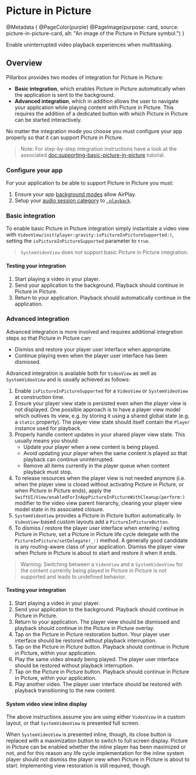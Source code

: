 # Picture in Picture

@Metadata {
    @PageColor(purple)
    @PageImage(purpose: card, source: picture-in-picture-card, alt: "An image of the Picture in Picture symbol.")
}

Enable uninterrupted video playback experiences when multitasking.

## Overview

Pillarbox provides two modes of integration for Picture in Picture:

- **Basic integration**, which enables Picture in Picture automatically when the application is sent to the background.
- **Advanced integration**, which in addition allows the user to navigate your application while playing content with Picture in Picture. This requires the addition of a dedicated button with which Picture in Picture can be started interactively.

No matter the integration mode you choose you must configure your app properly so that it can support Picture in Picture.

> Note: For step-by-step integration instructions have a look at the associated <doc:supporting-basic-picture-in-picture> tutorial.

### Configure your app

For your application to be able to support Picture in Picture you must:

1. Ensure your app [background modes](https://developer.apple.com/documentation/avfoundation/media_playback/configuring_your_app_for_media_playback#4182619) allow AirPlay.
2. Setup your [audio session category](https://developer.apple.com/documentation/avfoundation/streaming_and_airplay/supporting_airplay_in_your_app#2929254) to [`.playback`](https://developer.apple.com/documentation/avfaudio/avaudiosession/category/1616509-playback).

### Basic integration

To enable basic Picture in Picture integration simply instantiate a video view with ``VideoView/init(player:gravity:isPictureInPictureSupported:)``, setting the `isPictureInPictureSupported` parameter to `true`.

> ``SystemVideoView`` does not support basic Picture in Picture integration.

#### Testing your integration

1. Start playing a video in your player.
2. Send your application to the background. Playback should continue in Picture in Picture.
3. Return to your application. Playback should automatically continue in the application.

### Advanced integration

Advanced integration is more involved and requires additional integration steps so that Picture in Picture can:

- Dismiss and restore your player user interface when appropriate.
- Continue playing even when the player user interface has been dismissed.

Advanced integration is available both for ``VideoView`` as well as ``SystemVideoView`` and is usually achieved as follows:

1. Enable `isPictureInPictureSupported` for a ``VideoView`` or ``SystemVideoView`` at construction time.
2. Ensure your player view state is persisted even when the player view is not displayed. One possible approach is to have a player view model which outlives its view, e.g. by storing it using a shared global state (e.g. a `static` property). The player view state should itself contain the ``Player`` instance used for playback.
3. Properly handle content updates in your shared player view state. This usually means you should:
    - Update your player when a new content is being played.
    - Avoid updating your player when the same content is played so that playback can continue uninterrupted.
    - Remove all items currently in the player queue when content playback must stop.
4. To release resources when the player view is not needed anymore (i.e. when the player view is closed without activating Picture in Picture, or when Picture in Picture ends), apply the ``SwiftUI/View/enabledForInAppPictureInPictureWithCleanup(perform:)`` modifier to the video view parent hierarchy, clearing your player view model state in its associated closure.
5. ``SystemVideoView`` provides a Picture in Picture button automatically. In ``VideoView``-based custom layouts add a ``PictureInPictureButton``.
6. To dismiss / restore the player user interface when entering / exiting Picture in Picture, set a Picture in Picture life cycle delegate with the ``PictureInPicture/setDelegate(_:)`` method. A  generally good candidate is any routing-aware class of your application. Dismiss the player view when Picture in Picture is about to start and restore it when it ends.

> Warning: Switching between a ``VideoView`` and a ``SystemVideoView`` for the content currently being played in Picture in Picture is not supported and leads to undefined behavior.

#### Testing your integration

1. Start playing a video in your player.
2. Send your application to the background. Playback should continue in Picture in Picture.
3. Return to your application. The player view should be dismissed and playback should continue in the Picture in Picture overlay.
4. Tap on the Picture in Picture restoration button. Your player user interface should be restored without playback interruption.
5. Tap on the Picture in Picture button. Playback should continue in Picture in Picture, within your application.
6. Play the same video already being played. The player user interface should be restored without playback interruption.
7. Tap on the Picture in Picture button. Playback should continue in Picture in Picture, within your application.
8. Play another video. The player user interface should be restored with playback transitioning to the new content.

#### System video view inline display

The above instructions assume you are using either `VideoView` in a custom layout, or  that ``SystemVideoView`` is presented full screen.

When ``SystemVideoView`` is presented inline, though, its close button is replaced with a maximization button to switch to full screen display. Picture in Picture can be enabled whether the inline player has been maximized or not, and for this reason any life cycle implementation for the inline system player should not dismiss the player view when Picture in Picture is about to start. Implementing view restoration is still required, though.
